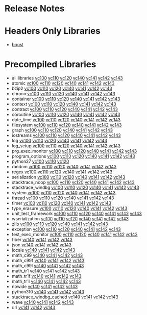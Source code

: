# Release Notes
# Headers Only Libraries
- [boost](http://nuget.org/packages/boost/1.82.0)
# Precompiled Libraries
- all libraries [vc100](http://nuget.org/packages/boost-vc100/1.82.0) [vc110](http://nuget.org/packages/boost-vc110/1.82.0) [vc120](http://nuget.org/packages/boost-vc120/1.82.0) [vc140](http://nuget.org/packages/boost-vc140/1.82.0) [vc141](http://nuget.org/packages/boost-vc141/1.82.0) [vc142](http://nuget.org/packages/boost-vc142/1.82.0) [vc143](http://nuget.org/packages/boost-vc143/1.82.0)
- atomic [vc100](http://nuget.org/packages/boost_atomic-vc100/1.82.0) [vc110](http://nuget.org/packages/boost_atomic-vc110/1.82.0) [vc120](http://nuget.org/packages/boost_atomic-vc120/1.82.0) [vc140](http://nuget.org/packages/boost_atomic-vc140/1.82.0) [vc141](http://nuget.org/packages/boost_atomic-vc141/1.82.0) [vc142](http://nuget.org/packages/boost_atomic-vc142/1.82.0) [vc143](http://nuget.org/packages/boost_atomic-vc143/1.82.0)
- bzip2 [vc100](http://nuget.org/packages/boost_bzip2-vc100/1.82.0) [vc110](http://nuget.org/packages/boost_bzip2-vc110/1.82.0) [vc120](http://nuget.org/packages/boost_bzip2-vc120/1.82.0) [vc140](http://nuget.org/packages/boost_bzip2-vc140/1.82.0) [vc141](http://nuget.org/packages/boost_bzip2-vc141/1.82.0) [vc142](http://nuget.org/packages/boost_bzip2-vc142/1.82.0) [vc143](http://nuget.org/packages/boost_bzip2-vc143/1.82.0)
- chrono [vc100](http://nuget.org/packages/boost_chrono-vc100/1.82.0) [vc110](http://nuget.org/packages/boost_chrono-vc110/1.82.0) [vc120](http://nuget.org/packages/boost_chrono-vc120/1.82.0) [vc140](http://nuget.org/packages/boost_chrono-vc140/1.82.0) [vc141](http://nuget.org/packages/boost_chrono-vc141/1.82.0) [vc142](http://nuget.org/packages/boost_chrono-vc142/1.82.0) [vc143](http://nuget.org/packages/boost_chrono-vc143/1.82.0)
- container [vc100](http://nuget.org/packages/boost_container-vc100/1.82.0) [vc110](http://nuget.org/packages/boost_container-vc110/1.82.0) [vc120](http://nuget.org/packages/boost_container-vc120/1.82.0) [vc140](http://nuget.org/packages/boost_container-vc140/1.82.0) [vc141](http://nuget.org/packages/boost_container-vc141/1.82.0) [vc142](http://nuget.org/packages/boost_container-vc142/1.82.0) [vc143](http://nuget.org/packages/boost_container-vc143/1.82.0)
- context [vc100](http://nuget.org/packages/boost_context-vc100/1.82.0) [vc110](http://nuget.org/packages/boost_context-vc110/1.82.0) [vc120](http://nuget.org/packages/boost_context-vc120/1.82.0) [vc140](http://nuget.org/packages/boost_context-vc140/1.82.0) [vc141](http://nuget.org/packages/boost_context-vc141/1.82.0) [vc142](http://nuget.org/packages/boost_context-vc142/1.82.0) [vc143](http://nuget.org/packages/boost_context-vc143/1.82.0)
- contract [vc100](http://nuget.org/packages/boost_contract-vc100/1.82.0) [vc110](http://nuget.org/packages/boost_contract-vc110/1.82.0) [vc120](http://nuget.org/packages/boost_contract-vc120/1.82.0) [vc140](http://nuget.org/packages/boost_contract-vc140/1.82.0) [vc141](http://nuget.org/packages/boost_contract-vc141/1.82.0) [vc142](http://nuget.org/packages/boost_contract-vc142/1.82.0) [vc143](http://nuget.org/packages/boost_contract-vc143/1.82.0)
- coroutine [vc100](http://nuget.org/packages/boost_coroutine-vc100/1.82.0) [vc110](http://nuget.org/packages/boost_coroutine-vc110/1.82.0) [vc120](http://nuget.org/packages/boost_coroutine-vc120/1.82.0) [vc140](http://nuget.org/packages/boost_coroutine-vc140/1.82.0) [vc141](http://nuget.org/packages/boost_coroutine-vc141/1.82.0) [vc142](http://nuget.org/packages/boost_coroutine-vc142/1.82.0) [vc143](http://nuget.org/packages/boost_coroutine-vc143/1.82.0)
- date_time [vc100](http://nuget.org/packages/boost_date_time-vc100/1.82.0) [vc110](http://nuget.org/packages/boost_date_time-vc110/1.82.0) [vc120](http://nuget.org/packages/boost_date_time-vc120/1.82.0) [vc140](http://nuget.org/packages/boost_date_time-vc140/1.82.0) [vc141](http://nuget.org/packages/boost_date_time-vc141/1.82.0) [vc142](http://nuget.org/packages/boost_date_time-vc142/1.82.0) [vc143](http://nuget.org/packages/boost_date_time-vc143/1.82.0)
- filesystem [vc100](http://nuget.org/packages/boost_filesystem-vc100/1.82.0) [vc110](http://nuget.org/packages/boost_filesystem-vc110/1.82.0) [vc120](http://nuget.org/packages/boost_filesystem-vc120/1.82.0) [vc140](http://nuget.org/packages/boost_filesystem-vc140/1.82.0) [vc141](http://nuget.org/packages/boost_filesystem-vc141/1.82.0) [vc142](http://nuget.org/packages/boost_filesystem-vc142/1.82.0) [vc143](http://nuget.org/packages/boost_filesystem-vc143/1.82.0)
- graph [vc100](http://nuget.org/packages/boost_graph-vc100/1.82.0) [vc110](http://nuget.org/packages/boost_graph-vc110/1.82.0) [vc120](http://nuget.org/packages/boost_graph-vc120/1.82.0) [vc140](http://nuget.org/packages/boost_graph-vc140/1.82.0) [vc141](http://nuget.org/packages/boost_graph-vc141/1.82.0) [vc142](http://nuget.org/packages/boost_graph-vc142/1.82.0) [vc143](http://nuget.org/packages/boost_graph-vc143/1.82.0)
- iostreams [vc100](http://nuget.org/packages/boost_iostreams-vc100/1.82.0) [vc110](http://nuget.org/packages/boost_iostreams-vc110/1.82.0) [vc120](http://nuget.org/packages/boost_iostreams-vc120/1.82.0) [vc140](http://nuget.org/packages/boost_iostreams-vc140/1.82.0) [vc141](http://nuget.org/packages/boost_iostreams-vc141/1.82.0) [vc142](http://nuget.org/packages/boost_iostreams-vc142/1.82.0) [vc143](http://nuget.org/packages/boost_iostreams-vc143/1.82.0)
- log [vc100](http://nuget.org/packages/boost_log-vc100/1.82.0) [vc110](http://nuget.org/packages/boost_log-vc110/1.82.0) [vc120](http://nuget.org/packages/boost_log-vc120/1.82.0) [vc140](http://nuget.org/packages/boost_log-vc140/1.82.0) [vc141](http://nuget.org/packages/boost_log-vc141/1.82.0) [vc142](http://nuget.org/packages/boost_log-vc142/1.82.0) [vc143](http://nuget.org/packages/boost_log-vc143/1.82.0)
- log_setup [vc100](http://nuget.org/packages/boost_log_setup-vc100/1.82.0) [vc110](http://nuget.org/packages/boost_log_setup-vc110/1.82.0) [vc120](http://nuget.org/packages/boost_log_setup-vc120/1.82.0) [vc140](http://nuget.org/packages/boost_log_setup-vc140/1.82.0) [vc141](http://nuget.org/packages/boost_log_setup-vc141/1.82.0) [vc142](http://nuget.org/packages/boost_log_setup-vc142/1.82.0) [vc143](http://nuget.org/packages/boost_log_setup-vc143/1.82.0)
- prg_exec_monitor [vc100](http://nuget.org/packages/boost_prg_exec_monitor-vc100/1.82.0) [vc110](http://nuget.org/packages/boost_prg_exec_monitor-vc110/1.82.0) [vc120](http://nuget.org/packages/boost_prg_exec_monitor-vc120/1.82.0) [vc140](http://nuget.org/packages/boost_prg_exec_monitor-vc140/1.82.0) [vc141](http://nuget.org/packages/boost_prg_exec_monitor-vc141/1.82.0) [vc142](http://nuget.org/packages/boost_prg_exec_monitor-vc142/1.82.0) [vc143](http://nuget.org/packages/boost_prg_exec_monitor-vc143/1.82.0)
- program_options [vc100](http://nuget.org/packages/boost_program_options-vc100/1.82.0) [vc110](http://nuget.org/packages/boost_program_options-vc110/1.82.0) [vc120](http://nuget.org/packages/boost_program_options-vc120/1.82.0) [vc140](http://nuget.org/packages/boost_program_options-vc140/1.82.0) [vc141](http://nuget.org/packages/boost_program_options-vc141/1.82.0) [vc142](http://nuget.org/packages/boost_program_options-vc142/1.82.0) [vc143](http://nuget.org/packages/boost_program_options-vc143/1.82.0)
- python27 [vc100](http://nuget.org/packages/boost_python27-vc100/1.82.0) [vc110](http://nuget.org/packages/boost_python27-vc110/1.82.0) [vc120](http://nuget.org/packages/boost_python27-vc120/1.82.0)
- random [vc100](http://nuget.org/packages/boost_random-vc100/1.82.0) [vc110](http://nuget.org/packages/boost_random-vc110/1.82.0) [vc120](http://nuget.org/packages/boost_random-vc120/1.82.0) [vc140](http://nuget.org/packages/boost_random-vc140/1.82.0) [vc141](http://nuget.org/packages/boost_random-vc141/1.82.0) [vc142](http://nuget.org/packages/boost_random-vc142/1.82.0) [vc143](http://nuget.org/packages/boost_random-vc143/1.82.0)
- regex [vc100](http://nuget.org/packages/boost_regex-vc100/1.82.0) [vc110](http://nuget.org/packages/boost_regex-vc110/1.82.0) [vc120](http://nuget.org/packages/boost_regex-vc120/1.82.0) [vc140](http://nuget.org/packages/boost_regex-vc140/1.82.0) [vc141](http://nuget.org/packages/boost_regex-vc141/1.82.0) [vc142](http://nuget.org/packages/boost_regex-vc142/1.82.0) [vc143](http://nuget.org/packages/boost_regex-vc143/1.82.0)
- serialization [vc100](http://nuget.org/packages/boost_serialization-vc100/1.82.0) [vc110](http://nuget.org/packages/boost_serialization-vc110/1.82.0) [vc120](http://nuget.org/packages/boost_serialization-vc120/1.82.0) [vc140](http://nuget.org/packages/boost_serialization-vc140/1.82.0) [vc141](http://nuget.org/packages/boost_serialization-vc141/1.82.0) [vc142](http://nuget.org/packages/boost_serialization-vc142/1.82.0) [vc143](http://nuget.org/packages/boost_serialization-vc143/1.82.0)
- stacktrace_noop [vc100](http://nuget.org/packages/boost_stacktrace_noop-vc100/1.82.0) [vc110](http://nuget.org/packages/boost_stacktrace_noop-vc110/1.82.0) [vc120](http://nuget.org/packages/boost_stacktrace_noop-vc120/1.82.0) [vc140](http://nuget.org/packages/boost_stacktrace_noop-vc140/1.82.0) [vc141](http://nuget.org/packages/boost_stacktrace_noop-vc141/1.82.0) [vc142](http://nuget.org/packages/boost_stacktrace_noop-vc142/1.82.0) [vc143](http://nuget.org/packages/boost_stacktrace_noop-vc143/1.82.0)
- stacktrace_windbg [vc100](http://nuget.org/packages/boost_stacktrace_windbg-vc100/1.82.0) [vc110](http://nuget.org/packages/boost_stacktrace_windbg-vc110/1.82.0) [vc120](http://nuget.org/packages/boost_stacktrace_windbg-vc120/1.82.0) [vc140](http://nuget.org/packages/boost_stacktrace_windbg-vc140/1.82.0) [vc141](http://nuget.org/packages/boost_stacktrace_windbg-vc141/1.82.0) [vc142](http://nuget.org/packages/boost_stacktrace_windbg-vc142/1.82.0) [vc143](http://nuget.org/packages/boost_stacktrace_windbg-vc143/1.82.0)
- system [vc100](http://nuget.org/packages/boost_system-vc100/1.82.0) [vc110](http://nuget.org/packages/boost_system-vc110/1.82.0) [vc120](http://nuget.org/packages/boost_system-vc120/1.82.0) [vc140](http://nuget.org/packages/boost_system-vc140/1.82.0) [vc141](http://nuget.org/packages/boost_system-vc141/1.82.0) [vc142](http://nuget.org/packages/boost_system-vc142/1.82.0) [vc143](http://nuget.org/packages/boost_system-vc143/1.82.0)
- thread [vc100](http://nuget.org/packages/boost_thread-vc100/1.82.0) [vc110](http://nuget.org/packages/boost_thread-vc110/1.82.0) [vc120](http://nuget.org/packages/boost_thread-vc120/1.82.0) [vc140](http://nuget.org/packages/boost_thread-vc140/1.82.0) [vc141](http://nuget.org/packages/boost_thread-vc141/1.82.0) [vc142](http://nuget.org/packages/boost_thread-vc142/1.82.0) [vc143](http://nuget.org/packages/boost_thread-vc143/1.82.0)
- timer [vc100](http://nuget.org/packages/boost_timer-vc100/1.82.0) [vc110](http://nuget.org/packages/boost_timer-vc110/1.82.0) [vc120](http://nuget.org/packages/boost_timer-vc120/1.82.0) [vc140](http://nuget.org/packages/boost_timer-vc140/1.82.0) [vc141](http://nuget.org/packages/boost_timer-vc141/1.82.0) [vc142](http://nuget.org/packages/boost_timer-vc142/1.82.0) [vc143](http://nuget.org/packages/boost_timer-vc143/1.82.0)
- type_erasure [vc100](http://nuget.org/packages/boost_type_erasure-vc100/1.82.0) [vc110](http://nuget.org/packages/boost_type_erasure-vc110/1.82.0) [vc120](http://nuget.org/packages/boost_type_erasure-vc120/1.82.0) [vc140](http://nuget.org/packages/boost_type_erasure-vc140/1.82.0) [vc141](http://nuget.org/packages/boost_type_erasure-vc141/1.82.0) [vc142](http://nuget.org/packages/boost_type_erasure-vc142/1.82.0) [vc143](http://nuget.org/packages/boost_type_erasure-vc143/1.82.0)
- unit_test_framework [vc100](http://nuget.org/packages/boost_unit_test_framework-vc100/1.82.0) [vc110](http://nuget.org/packages/boost_unit_test_framework-vc110/1.82.0) [vc120](http://nuget.org/packages/boost_unit_test_framework-vc120/1.82.0) [vc140](http://nuget.org/packages/boost_unit_test_framework-vc140/1.82.0) [vc141](http://nuget.org/packages/boost_unit_test_framework-vc141/1.82.0) [vc142](http://nuget.org/packages/boost_unit_test_framework-vc142/1.82.0) [vc143](http://nuget.org/packages/boost_unit_test_framework-vc143/1.82.0)
- wserialization [vc100](http://nuget.org/packages/boost_wserialization-vc100/1.82.0) [vc110](http://nuget.org/packages/boost_wserialization-vc110/1.82.0) [vc120](http://nuget.org/packages/boost_wserialization-vc120/1.82.0) [vc140](http://nuget.org/packages/boost_wserialization-vc140/1.82.0) [vc141](http://nuget.org/packages/boost_wserialization-vc141/1.82.0) [vc142](http://nuget.org/packages/boost_wserialization-vc142/1.82.0) [vc143](http://nuget.org/packages/boost_wserialization-vc143/1.82.0)
- zlib [vc100](http://nuget.org/packages/boost_zlib-vc100/1.82.0) [vc110](http://nuget.org/packages/boost_zlib-vc110/1.82.0) [vc120](http://nuget.org/packages/boost_zlib-vc120/1.82.0) [vc140](http://nuget.org/packages/boost_zlib-vc140/1.82.0) [vc141](http://nuget.org/packages/boost_zlib-vc141/1.82.0) [vc142](http://nuget.org/packages/boost_zlib-vc142/1.82.0) [vc143](http://nuget.org/packages/boost_zlib-vc143/1.82.0)
- exception [vc100](http://nuget.org/packages/boost_exception-vc100/1.82.0) [vc110](http://nuget.org/packages/boost_exception-vc110/1.82.0) [vc120](http://nuget.org/packages/boost_exception-vc120/1.82.0) [vc140](http://nuget.org/packages/boost_exception-vc140/1.82.0) [vc141](http://nuget.org/packages/boost_exception-vc141/1.82.0) [vc142](http://nuget.org/packages/boost_exception-vc142/1.82.0) [vc143](http://nuget.org/packages/boost_exception-vc143/1.82.0)
- test_exec_monitor [vc100](http://nuget.org/packages/boost_test_exec_monitor-vc100/1.82.0) [vc110](http://nuget.org/packages/boost_test_exec_monitor-vc110/1.82.0) [vc120](http://nuget.org/packages/boost_test_exec_monitor-vc120/1.82.0) [vc140](http://nuget.org/packages/boost_test_exec_monitor-vc140/1.82.0) [vc141](http://nuget.org/packages/boost_test_exec_monitor-vc141/1.82.0) [vc142](http://nuget.org/packages/boost_test_exec_monitor-vc142/1.82.0) [vc143](http://nuget.org/packages/boost_test_exec_monitor-vc143/1.82.0)
- fiber [vc140](http://nuget.org/packages/boost_fiber-vc140/1.82.0) [vc141](http://nuget.org/packages/boost_fiber-vc141/1.82.0) [vc142](http://nuget.org/packages/boost_fiber-vc142/1.82.0) [vc143](http://nuget.org/packages/boost_fiber-vc143/1.82.0)
- json [vc140](http://nuget.org/packages/boost_json-vc140/1.82.0) [vc141](http://nuget.org/packages/boost_json-vc141/1.82.0) [vc142](http://nuget.org/packages/boost_json-vc142/1.82.0) [vc143](http://nuget.org/packages/boost_json-vc143/1.82.0)
- locale [vc140](http://nuget.org/packages/boost_locale-vc140/1.82.0) [vc141](http://nuget.org/packages/boost_locale-vc141/1.82.0) [vc142](http://nuget.org/packages/boost_locale-vc142/1.82.0) [vc143](http://nuget.org/packages/boost_locale-vc143/1.82.0)
- math_c99 [vc140](http://nuget.org/packages/boost_math_c99-vc140/1.82.0) [vc141](http://nuget.org/packages/boost_math_c99-vc141/1.82.0) [vc142](http://nuget.org/packages/boost_math_c99-vc142/1.82.0) [vc143](http://nuget.org/packages/boost_math_c99-vc143/1.82.0)
- math_c99f [vc140](http://nuget.org/packages/boost_math_c99f-vc140/1.82.0) [vc141](http://nuget.org/packages/boost_math_c99f-vc141/1.82.0) [vc142](http://nuget.org/packages/boost_math_c99f-vc142/1.82.0) [vc143](http://nuget.org/packages/boost_math_c99f-vc143/1.82.0)
- math_c99l [vc140](http://nuget.org/packages/boost_math_c99l-vc140/1.82.0) [vc141](http://nuget.org/packages/boost_math_c99l-vc141/1.82.0) [vc142](http://nuget.org/packages/boost_math_c99l-vc142/1.82.0) [vc143](http://nuget.org/packages/boost_math_c99l-vc143/1.82.0)
- math_tr1 [vc140](http://nuget.org/packages/boost_math_tr1-vc140/1.82.0) [vc141](http://nuget.org/packages/boost_math_tr1-vc141/1.82.0) [vc142](http://nuget.org/packages/boost_math_tr1-vc142/1.82.0) [vc143](http://nuget.org/packages/boost_math_tr1-vc143/1.82.0)
- math_tr1f [vc140](http://nuget.org/packages/boost_math_tr1f-vc140/1.82.0) [vc141](http://nuget.org/packages/boost_math_tr1f-vc141/1.82.0) [vc142](http://nuget.org/packages/boost_math_tr1f-vc142/1.82.0) [vc143](http://nuget.org/packages/boost_math_tr1f-vc143/1.82.0)
- math_tr1l [vc140](http://nuget.org/packages/boost_math_tr1l-vc140/1.82.0) [vc141](http://nuget.org/packages/boost_math_tr1l-vc141/1.82.0) [vc142](http://nuget.org/packages/boost_math_tr1l-vc142/1.82.0) [vc143](http://nuget.org/packages/boost_math_tr1l-vc143/1.82.0)
- nowide [vc140](http://nuget.org/packages/boost_nowide-vc140/1.82.0) [vc141](http://nuget.org/packages/boost_nowide-vc141/1.82.0) [vc142](http://nuget.org/packages/boost_nowide-vc142/1.82.0) [vc143](http://nuget.org/packages/boost_nowide-vc143/1.82.0)
- python310 [vc140](http://nuget.org/packages/boost_python310-vc140/1.82.0) [vc141](http://nuget.org/packages/boost_python310-vc141/1.82.0) [vc142](http://nuget.org/packages/boost_python310-vc142/1.82.0) [vc143](http://nuget.org/packages/boost_python310-vc143/1.82.0)
- stacktrace_windbg_cached [vc140](http://nuget.org/packages/boost_stacktrace_windbg_cached-vc140/1.82.0) [vc141](http://nuget.org/packages/boost_stacktrace_windbg_cached-vc141/1.82.0) [vc142](http://nuget.org/packages/boost_stacktrace_windbg_cached-vc142/1.82.0) [vc143](http://nuget.org/packages/boost_stacktrace_windbg_cached-vc143/1.82.0)
- wave [vc140](http://nuget.org/packages/boost_wave-vc140/1.82.0) [vc141](http://nuget.org/packages/boost_wave-vc141/1.82.0) [vc142](http://nuget.org/packages/boost_wave-vc142/1.82.0) [vc143](http://nuget.org/packages/boost_wave-vc143/1.82.0)
- url [vc141](http://nuget.org/packages/boost_url-vc141/1.82.0) [vc142](http://nuget.org/packages/boost_url-vc142/1.82.0) [vc143](http://nuget.org/packages/boost_url-vc143/1.82.0)

